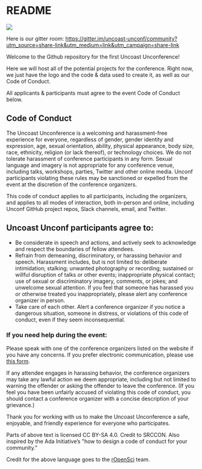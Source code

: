 # README

![](img/uulogo.png)

Here is our gitter room: https://gitter.im/uncoast-unconf/community?utm_source=share-link&utm_medium=link&utm_campaign=share-link

Welcome to the Github repository for the first Uncoast Unconference! 

Here we will host all of the potential projects for the conference. Right now, we just have the logo and the code & data used to create it, as well as our Code of Conduct.  

All applicants & participants must agree to the event Code of Conduct below. 

## Code of Conduct

The Uncoast Unconference is a welcoming and harassment-free experience for everyone, regardless of gender, gender identity and expression, age, sexual orientation, ability, physical appearance, body size, race, ethnicity, religion (or lack thereof), or technology choices. We do not tolerate harassment of conference participants in any form. Sexual language and imagery is not appropriate for any conference venue, including talks, workshops, parties, Twitter and other online media. Unconf participants violating these rules may be sanctioned or expelled from the event at the discretion of the conference organizers.


This code of conduct applies to all participants, including the organizers, and applies to all modes of interaction, both in-person and online, including Unconf GitHub project repos, Slack channels, email, and Twitter.


## Uncoast Unconf participants agree to:

- Be considerate in speech and actions, and actively seek to acknowledge and respect the boundaries of fellow attendees.
- Refrain from demeaning, discriminatory, or harassing behavior and speech. Harassment includes, but is not limited to: deliberate intimidation; stalking; unwanted photography or recording; sustained or willful disruption of talks or other events; inappropriate physical contact; use of sexual or discriminatory imagery, comments, or jokes; and unwelcome sexual attention. If you feel that someone has harassed you or otherwise treated you inappropriately, please alert any conference organizer in person.
- Take care of each other. Alert a conference organizer if you notice a dangerous situation, someone in distress, or violations of this code of conduct, even if they seem inconsequential.

### If you need help during the event:

Please speak with one of the conference organizers listed on the website if you have any concerns. If you prefer electronic communication, please use [this form](https://forms.gle/SwuMUhpgpCt3qmxK6).

If any attendee engages in harassing behavior, the conference organizers may take any lawful action we deem appropriate, including but not limited to warning the offender or asking the offender to leave the conference. (If you feel you have been unfairly accused of violating this code of conduct, you should contact a conference organizer with a concise description of your grievance.)

Thank you for working with us to make the Uncoast Unconference a safe, enjoyable, and friendly experience for everyone who participates.

Parts of above text is licensed CC BY-SA 4.0. Credit to SRCCON. Also inspired by the Ada Initiative’s "how to design a code of conduct for your community."

Credit for the above language goes to the [rOpenSci](http://unconf18.ropensci.org/coc.html) team.
